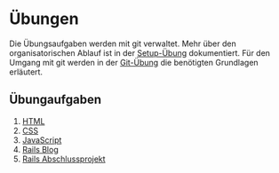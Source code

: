# Übungen

Die Übungsaufgaben werden mit git verwaltet. Mehr über den organisatorischen Ablauf ist in der [Setup-Übung](exercises/setup.html) dokumentiert.
Für den Umgang mit git werden in der [Git-Übung](exercises/git.html) die benötigten Grundlagen erläutert.


## Übungaufgaben

1. [HTML](exercises/html.html)
1. [CSS](exercises/css.html)
1. [JavaScript](exercises/javascript.html)
1. [Rails Blog](exercises/rails-blog.html)
1. [Rails Abschlussprojekt](exercises/rails-invoicr.html)
